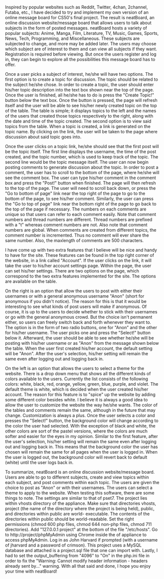 Inspired by popular websites such as Reddit, Twitter, 4chan, 2channel, Futaba, etc., I have decided to try and implement my
own version of an online message board for CS50's final project. The result is neatBoard, an online discussion website/message board
that allows users to talk about subjects in the form of posted messages. neatBoard hosts a variety of popular subjects: Anime, 
Manga, Film, Literature, TV, Music, Games, Sports, News, Tech, Programming, and Miscellaneous. These subjects are subjected to change, and
more may be added later. The users may choose which subject are of interest to them and can view all subjects if they want.
Registration is required before viewing. But once the users register and log in, they can begin to explore all the 
possibilities this message board has to offer.

Once a user picks a subject of interest, he/she will have two options. The first option is to create a topic for discussion.
The topic should be related to the subject he/she chose. In order to create a topic, the user should enter his/her topic 
description into the text box shown near the top of the page. Once the user is finished, all he/she has to do is press the "Create 
Topic!" button below the text box. Once the button is pressed, the page will refresh itself and the user will be able to see his/her
newly created topic on the top of the table. The table is simple; it displays topics to the left and the names of the users that
created those topics respectively to the right, along with the date and time of the topic created. The second option is to view 
said topics from the table. When a topic is created, a link is generated on the topic name. By clicking on the link, the user will
be taken to the page where discussion about said topic goes into.

Once the user clicks on a topic link, he/she should see that the first post will be the topic itself. The first line displays
the username, the time of the post created, and the topic number, which is used to keep track of the topic. The second line would 
be the topic message itself. The user can now begin posting comments to generate discussion about the topic. In order to post a 
comment, the user has to scroll to the bottom of the page, where he/she will see the comment box. The user can type his/her comment
in the comment box and press the "Post!" button when finished. The page will then refresh to the top of the page. The user will need
to scroll back down, or press the "Go to bottom of page" link near the top right of the page to go to the bottom of the page, to 
see his/her comment. Similarly, the user can press the "Go to top of page" link near the bottom right of the page to go back to the
top of the page if necessary. The numbers on each comments are unique so that users can refer to each comment easily. Note that 
comment numbers and thread numbers are different. Thread numbers are prefixed with a "t" whereas comment numbers are not. Also note
that comment numbers are global. When comments are created from different topics, the comment number is incremented. Thus no comment
will ever share the same number. Also, the maxlength of comments are 500 characters.

I have come up with two extra features that I believe will be nice and handy to have for the site. These features can be found 
in the top right corner of the website, in a link called "Account". If the user clicks on the link, it will take the user to his/her
account settings page. Within the page, the user can set his/her settings. There are two options on the page, which correspond to 
the two extra features implemented for the site. The options are available on the table.

On the right is an option that allow the users to post with either their usernames or with a general anonymous username 
"Anon" (short for anonymous if you didn't notice). The reason for this is that it would be interesting to see what kinds of post 
users will make if anonymous. Of course, it is up to the users to decide whether to stick with their usernames or go with the 
general anonymous crowd. But the choice isn't permanent either, so users can freely switch back and forth whenever they want to. The
option is in the form of two radio buttons, one for "Anon" and the other for his/her username. The user picks one and press the 
"Select!" button below it. Afterward, the user should be able to see whether he/she will be posting with his/her username or as 
"Anon" from the message shown below the table. When the user first created his/her account, the default setting will be "Anon".
After the user's selection, his/her setting will remain the same even after logging out and logging back in.

On the left is an option that allows the users to select a theme for the website. There is a drop down menu that shows all the
different kinds of colors available to the users. Currently the list consists of the following colors: white, black, red, orange,
yellow, green, blue, purple, and violet. The default theme is white, which is decided when the user created his/her account. The 
reason for this feature is to "spice" up the website by adding some different color besides white. I believe it is always a good 
idea to allow the user to customize the website the way he/she wants. The color of the tables and comments remain the same, 
although in the future that may change. Customization is always a plus. Once the user selects a color and presses the "Select!" 
button, the background color will change according to the color the user had selected. With the exception of black and white, the 
other colors are sort of the pastel versions, where the colors are much softer and easier for the eyes in my opinion. Similar to the
first feature, after the user's selection, his/her setting will remain the same even after logging out and logging back in. This
means that the background color the user has chosen will remain the same for all pages when the user is logged in. When the
user is logged out, the background color will revert back to default (white) until the user logs back in. 

To summarize, neatBoard is an online discussion website/message board. Users are able to go to different subjects, create and 
view topics within each subject, and post comments within each topic. The users are given the choice to post as "Anon" or with their
usernames. The users can select a theme to apply to the website. When testing this software, there are some things to note. The 
settings are similar to that of pset7. The project lies within vhosts directory of the appliance. Make sure that directories 
vhosts, project (the name of the directory where the project is being held), public, and directories within public are world-
executable. The contents of the directories within public should be world-readable.  Set the right permissions (chmod 600 php files,
chmod 644 non-php files, chmod 711 directories). Add "127.0.0.1 project" at the bottom of the file "/etc/hosts". Go to 
http://project/phpMyAdmin using Chrome inside the of appliance to access phpMyAdmin. Log in as John Harvard if prompted (with a 
username of jharvard and a password of crimson). This project uses a MySQL database and attached is a project.sql file that one
can import with. Lastly, I had to set the output_buffering from "4096" to "On" in the php.ini file in order to fix the "Warning: 
Cannot modify header information - headers already sent by..." warning. With all that said and done, I hope you enjoy your time with
neatBoard!

